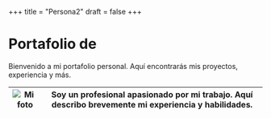 +++
title = "Persona2"
draft = false
+++

# Portafolio de 

Bienvenido a mi portafolio personal. Aquí encontrarás mis proyectos, experiencia y más.

| ![Mi foto](/ruta/a/tu-foto.jpg) | Soy un profesional apasionado por mi trabajo. Aquí describo brevemente mi experiencia y habilidades. |
| ------------------------------- | ------------------------------------------------------------------------------------------ |
